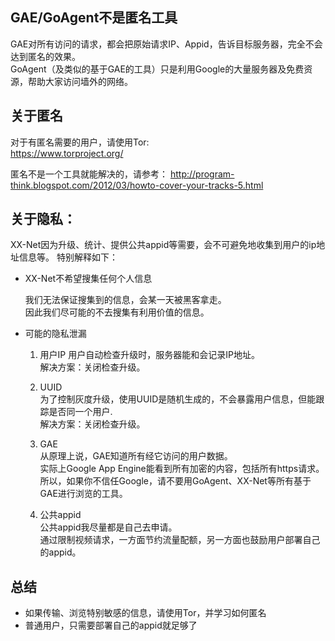 ## GAE/GoAgent不是匿名工具

GAE对所有访问的请求，都会把原始请求IP、Appid，告诉目标服务器，完全不会达到匿名的效果。   
GoAgent（及类似的基于GAE的工具）只是利用Google的大量服务器及免费资源，帮助大家访问墙外的网络。  

## 关于匿名
对于有匿名需要的用户，请使用Tor:   
https://www.torproject.org/

匿名不是一个工具就能解决的，请参考：
http://program-think.blogspot.com/2012/03/howto-cover-your-tracks-5.html


## 关于隐私：
XX-Net因为升级、统计、提供公共appid等需要，会不可避免地收集到用户的ip地址信息等。
特别解释如下：  
+ XX-Net不希望搜集任何个人信息

  我们无法保证搜集到的信息，会某一天被黑客拿走。  
  因此我们尽可能的不去搜集有利用价值的信息。  

+ 可能的隐私泄漏

  1. 用户IP
  用户自动检查升级时，服务器能和会记录IP地址。  
  解决方案：关闭检查升级。  
  
  1. UUID  
  为了控制灰度升级，使用UUID是随机生成的，不会暴露用户信息，但能跟踪是否同一个用户.  
  解决方案：关闭检查升级。  

  1. GAE  
  从原理上说，GAE知道所有经它访问的用户数据。  
  实际上Google App Engine能看到所有加密的内容，包括所有https请求。  
  所以，如果你不信任Google，请不要用GoAgent、XX-Net等所有基于GAE进行浏览的工具。

  1. 公共appid  
  公共appid我尽量都是自己去申请。  
  通过限制视频请求，一方面节约流量配额，另一方面也鼓励用户部署自己的appid。  


## 总结
+ 如果传输、浏览特别敏感的信息，请使用Tor，并学习如何匿名
+ 普通用户，只需要部署自己的appid就足够了
